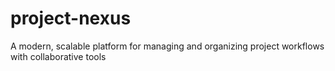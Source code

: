 # project-nexus
A modern, scalable platform for managing and organizing project workflows with collaborative tools
